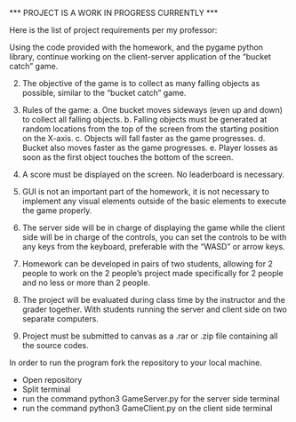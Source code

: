 
*** PROJECT IS A WORK IN PROGRESS CURRENTLY ***

Here is the list of project requirements per my professor:

Using the code provided with the homework, and the pygame python library, continue
working on the client-server application of the “bucket catch” game.


2. The objective of the game is to collect as many falling objects as possible, similar to the
“bucket catch” game.

4. Rules of the game:
a. One bucket moves sideways (even up and down) to collect all falling objects.
b. Falling objects must be generated at random locations from the top of the screen
from the starting position on the X-axis.
c. Objects will fall faster as the game progresses.
d. Bucket also moves faster as the game progresses.
e. Player losses as soon as the first object touches the bottom of the screen.


6. A score must be displayed on the screen. No leaderboard is necessary.

   
8. GUI is not an important part of the homework, it is not necessary to implement any
visual elements outside of the basic elements to execute the game properly.


10. The server side will be in charge of displaying the game while the client side will be in
charge of the controls, you can set the controls to be with any keys from the keyboard,
preferable with the “WASD” or arrow keys.

12. Homework can be developed in pairs of two students, allowing for 2 people to work on
the 2 people’s project made specifically for 2 people and no less or more than 2 people.


14. The project will be evaluated during class time by the instructor and the grader together.
With students running the server and client side on two separate computers.

16. Project must be submitted to canvas as a .rar or .zip file containing all the source codes.


In order to run the program fork the repository to your local machine.
- Open repository
- Split terminal
- run the command python3 GameServer.py for the server side terminal
- run the command python3 GameClient.py on the client side terminal
  
